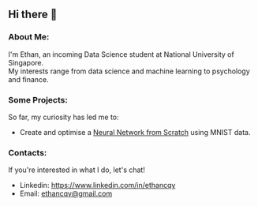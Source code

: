 ## Hi there 👋

### About Me:
I'm Ethan, an incoming Data Science student at National University of Singapore. <br>
My interests range from data science and machine learning to psychology and finance.

### Some Projects:
So far, my curiosity has led me to:
* Create and optimise a [Neural Network from Scratch](https://github.com/ethancqy/portfolio/tree/main/Neural%20Network%20from%20Scratch%20(MNIST)) using MNIST data.

### Contacts:
If you're interested in what I do, let's chat!
* Linkedin: https://www.linkedin.com/in/ethancqy
* Email: ethancqy@gmail.com
